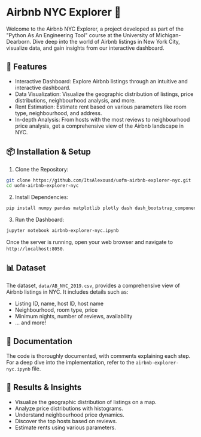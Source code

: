 # Airbnb NYC Explorer 🗽

Welcome to the Airbnb NYC Explorer, a project developed as part of the "Python As An Engineering Tool" course at the University of Michigan-Dearborn. Dive deep into the world of Airbnb listings in New York City, visualize data, and gain insights from our interactive dashboard.

## 🚀 Features

- Interactive Dashboard: Explore Airbnb listings through an intuitive and interactive dashboard.
- Data Visualization: Visualize the geographic distribution of listings, price distributions, neighbourhood analysis, and more.
- Rent Estimation: Estimate rent based on various parameters like room type, neighbourhood, and address.
- In-depth Analysis: From hosts with the most reviews to neighbourhood price analysis, get a comprehensive view of the Airbnb landscape in NYC.

## 📦 Installation & Setup

1. Clone the Repository:

```bash
git clone https://github.com/ItsAlexousd/uofm-airbnb-explorer-nyc.git
cd uofm-airbnb-explorer-nyc
```

2. Install Dependencies:

```bash
pip install numpy pandas matplotlib plotly dash dash_bootstrap_components seaborn statsmodels scikit-learn
```

3. Run the Dashboard:

```bash
jupyter notebook airbnb-explorer-nyc.ipynb
```

Once the server is running, open your web browser and navigate to `http://localhost:8050`.

## 📊 Dataset

The dataset, `data/AB_NYC_2019.csv`, provides a comprehensive view of Airbnb listings in NYC. It includes details such as:

- Listing ID, name, host ID, host name
- Neighbourhood, room type, price
- Minimum nights, number of reviews, availability
- ... and more!

## 📝 Documentation

The code is thoroughly documented, with comments explaining each step. For a deep dive into the implementation, refer to the `airbnb-explorer-nyc.ipynb` file.

## 🌟 Results & Insights

- Visualize the geographic distribution of listings on a map.
- Analyze price distributions with histograms.
- Understand neighbourhood price dynamics.
- Discover the top hosts based on reviews.
- Estimate rents using various parameters.
